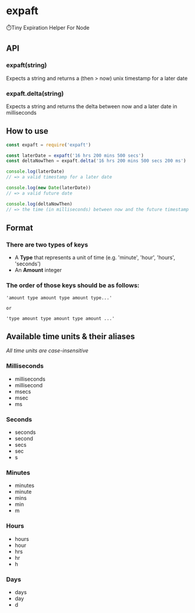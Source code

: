 # expaft
⏱️Tiny Expiration Helper For Node

## API
### expaft(string)
Expects a string and returns a (then > now) unix timestamp for a later date
### expaft.delta(string)
Expects a string and returns the delta between now and a later date in milliseconds

## How to use
```js
const expaft = require('expaft')

const laterDate = expaft('16 hrs 200 mins 500 secs')
const deltaNowThen = expaft.delta('16 hrs 200 mins 500 secs 200 ms')

console.log(laterDate)
// => a valid timestamp for a later date

console.log(new Date(laterDate))
// => a valid future date

console.log(deltaNowThen)
// => the time (in milliseconds) between now and the future timestamp
```

## Format
### There are two types of keys
- A **Type** that represents a unit of time (e.g. 'minute', 'hour', 'hours', 'seconds')
- An **Amount** integer

### The order of those keys should be as follows:

```
'amount type amount type amount type...'

or

'type amount type amount type amount ...'
```

## Available time units & their aliases
*All time units are case-insensitive*

### Milliseconds
- milliseconds
- millisecond
- msecs
- msec
- ms

### Seconds
- seconds
- second
- secs
- sec
- s

### Minutes
- minutes
- minute
- mins
- min
- m

### Hours
- hours
- hour
- hrs
- hr
- h

### Days
- days
- day
- d

